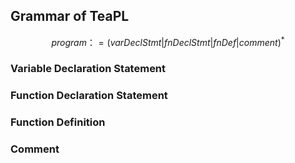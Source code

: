 ## Grammar of TeaPL

$$program ：= (varDeclStmt | fnDeclStmt | fnDef | comment)^*$$

### Variable Declaration Statement

### Function Declaration Statement

### Function Definition

### Comment
